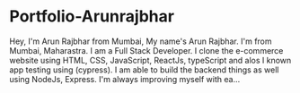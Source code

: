 # Portfolio-Arunrajbhar
Hey, I'm Arun Rajbhar from Mumbai, My name's Arun Rajbhar. I'm from Mumbai, Maharastra. I am a Full Stack Developer. I clone the e-commerce website using HTML, CSS, JavaScript, ReactJs, typeScript and alos I known app testing using (cypress). I am able to build the backend things as well using NodeJs, Express. I'm always improving myself with ea…


